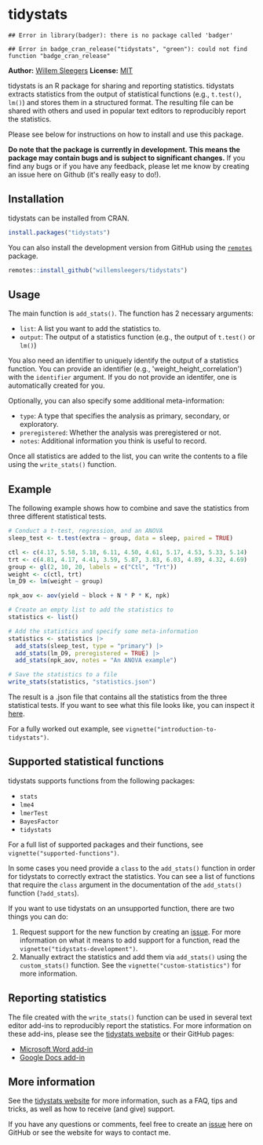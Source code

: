 
<!-- README.md is generated from README.Rmd. Please edit that file -->

# tidystats

<!-- badges: start -->

```
## Error in library(badger): there is no package called 'badger'
```


```
## Error in badge_cran_release("tidystats", "green"): could not find function "badge_cran_release"
```
<!-- badges: end -->

**Author:** [Willem Sleegers](https://www.willemsleegers.com/)
**License:** [MIT](https://opensource.org/licenses/MIT)

tidystats is an R package for sharing and reporting statistics. tidystats 
extracts statistics from the output of statistical functions 
(e.g., `t.test()`, `lm()`) and stores them in a structured format. The resulting
file can be shared with others and used in popular text editors to reproducibly 
report the statistics.

Please see below for instructions on how to install and use this package. 

**Do note that the package is currently in development. This means the package 
may contain bugs and is subject to significant changes.** If you find any bugs 
or if you have any feedback, please let me know by creating an issue here on 
Github (it's really easy to do!).

## Installation

tidystats can be installed from CRAN.


```r
install.packages("tidystats")
```

You can also install the development version from GitHub using the 
[`remotes`](https://github.com/r-lib/remotes) package.


```r
remotes::install_github("willemsleegers/tidystats")
```

## Usage

The main function is `add_stats()`. The function has 2 necessary arguments:

- `list`: A list you want to add the statistics to. 
- `output`: The output of a statistics function (e.g., the output of `t.test()` 
  or `lm()`)

You also need an identifier to uniquely identify the output of a statistics
function. You can provide an identifier (e.g., 'weight_height_correlation') with
the `identifier` argument. If you do not provide an identifer, one is 
automatically created for you.

Optionally, you can also specify some additional meta-information: 
- `type`: A type that specifies the analysis as primary, secondary, or 
  exploratory.
- `preregistered`: Whether the analysis was preregistered or not.
- `notes`: Additional information you think is useful to record.

Once all statistics are added to the list, you can write the contents to a 
file using the `write_stats()` function.

## Example

The following example shows how to combine and save the statistics from three
different statistical tests.


```r
# Conduct a t-test, regression, and an ANOVA
sleep_test <- t.test(extra ~ group, data = sleep, paired = TRUE)

ctl <- c(4.17, 5.58, 5.18, 6.11, 4.50, 4.61, 5.17, 4.53, 5.33, 5.14)
trt <- c(4.81, 4.17, 4.41, 3.59, 5.87, 3.83, 6.03, 4.89, 4.32, 4.69)
group <- gl(2, 10, 20, labels = c("Ctl", "Trt"))
weight <- c(ctl, trt)
lm_D9 <- lm(weight ~ group)

npk_aov <- aov(yield ~ block + N * P * K, npk)

# Create an empty list to add the statistics to
statistics <- list()

# Add the statistics and specify some meta-information
statistics <- statistics |>
  add_stats(sleep_test, type = "primary") |>
  add_stats(lm_D9, preregistered = TRUE) |>
  add_stats(npk_aov, notes = "An ANOVA example")

# Save the statistics to a file
write_stats(statistics, "statistics.json")
```

The result is a .json file that contains all the statistics from the three 
statistical tests. If you want to see what this file looks like, you can inspect
it [here](https://github.com/WillemSleegers/tidystats/blob/master/tests/data/main.json).

For a fully worked out example, see `vignette("introduction-to-tidystats")`.

## Supported statistical functions

tidystats supports functions from the following packages:

- `stats`
- `lme4`
- `lmerTest`
- `BayesFactor`
- `tidystats`

For a full list of supported packages and their functions, see 
`vignette("supported-functions")`. 

In some cases you need provide a `class` to the `add_stats()` 
function in order for tidystats to correctly extract the statistics. You can 
see a list of functions that require the `class` argument in the documentation
of the `add_stats()` function (`?add_stats`).

If you want to use tidystats on an unsupported function, there are two things
you can do:

1. Request support for the new function by creating an 
   [issue](https://github.com/WillemSleegers/tidystats/issues). For more 
   information on what it means to add support for a function, read the
   `vignette("tidystats-development")`.
2. Manually extract the statistics and add them via `add_stats()` using the 
   `custom_stats()` function. See the `vignette("custom-statistics")`
   for more information.

## Reporting statistics

The file created with the `write_stats()` function can be used in several text
editor add-ins to reproducibly report the statistics. For more information on 
these add-ins, please see the [tidystats website](https://www.tidystats.io) or 
their GitHub pages:

- [Microsoft Word add-in](https://github.com/WillemSleegers/tidystats-Word-add-in)
- [Google Docs add-in](https://github.com/WillemSleegers/tidystats-Google-Docs-add-in)

## More information

See the [tidystats website](https://www.tidystats.io) for more information, 
such as a FAQ, tips and tricks, as well as how to receive (and give) support. 

If you have any questions or comments, feel free to create an 
[issue](https://github.com/WillemSleegers/tidystats/issues) here on GitHub or 
see the website for ways to contact me.
